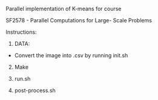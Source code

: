 Parallel implementation of K-means for course

SF2578 - Parallel Computations for Large- Scale Problems

Instructions: 

1. DATA: 
- Convert the image into .csv by running init.sh

2. Make

3. run.sh

4. post-process.sh
